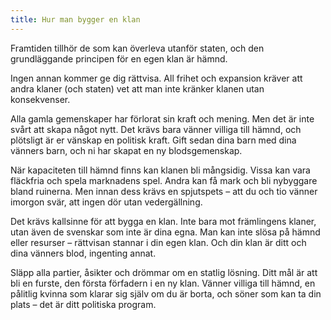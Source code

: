 ```yaml
---
title: Hur man bygger en klan
---
```

Framtiden tillhör de som kan överleva utanför staten, och den grundläggande principen för en egen klan är hämnd. 

Ingen annan kommer ge dig rättvisa. All frihet och expansion kräver att andra klaner (och staten) vet att man inte kränker klanen utan konsekvenser.

Alla gamla gemenskaper har förlorat sin kraft och mening. Men det är inte svårt att skapa något nytt. Det krävs bara vänner villiga till hämnd, och plötsligt är er vänskap en politisk kraft. Gift sedan dina barn med dina vänners barn, och ni har skapat en ny blodsgemenskap.

När kapaciteten till hämnd finns kan klanen bli mångsidig. Vissa kan vara fläckfria och spela marknadens spel. Andra kan få mark och bli nybyggare bland ruinerna. Men innan dess krävs en spjutspets – att du och tio vänner imorgon svär, att ingen dör utan vedergällning.

Det krävs kallsinne för att bygga en klan. Inte bara mot främlingens klaner, utan även de svenskar som inte är dina egna. Man kan inte slösa på hämnd eller resurser – rättvisan stannar i din egen klan. Och din klan är ditt och dina vänners blod, ingenting annat.

Släpp alla partier, åsikter och drömmar om en statlig lösning. Ditt mål är att bli en furste, den första förfadern i en ny klan. Vänner villiga till hämnd, en pålitlig kvinna som klarar sig själv om du är borta, och söner som kan ta din plats – det är ditt politiska program.
